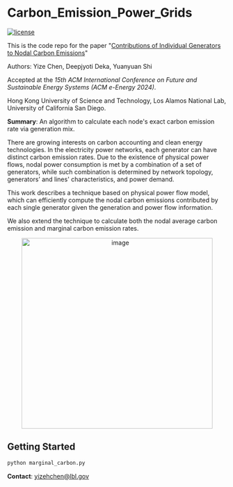 # Carbon_Emission_Power_Grids

[![license](https://img.shields.io/github/license/InternLM/lagent.svg)](https://github.com/InternLM/lagent/tree/main/LICENSE)

This is the code repo for the paper "[Contributions of Individual Generators to Nodal Carbon Emissions](https://arxiv.org/abs/2311.03712)"

Authors: Yize Chen, Deepjyoti Deka, Yuanyuan Shi

Accepted at the *15th ACM International Conference on Future and Sustainable Energy Systems (ACM e-Energy 2024)*.

Hong Kong University of Science and Technology, Los Alamos National Lab, University of California San Diego.

**Summary**: An algorithm to calculate each node's exact carbon emission rate via generation mix.

There are growing interests on carbon accounting and clean energy technologies. In the electricity power networks, each
generator can have distinct carbon emission rates. Due to the existence of physical power flows, nodal power consumption is met
by a combination of a set of generators, while such combination is
determined by network topology, generators’ and lines' characteristics, and
power demand. 

This work describes a technique based on physical
power flow model, which can efficiently compute the nodal carbon
emissions contributed by each single generator given the generation and power flow information. 

We also extend the technique to calculate both the nodal average carbon emission and marginal
carbon emission rates. 

<p align="center">
<img width="439" alt="image" src="https://github.com/chennnnnyize/Carbon_Emission_Power_Grids/assets/116547738/7cf3ea3c-2adf-4e1c-a23f-10c77e199fc8">
</p>

## Getting Started
```bash
python marginal_carbon.py
```

**Contact**: yizehchen@lbl.gov
